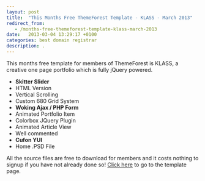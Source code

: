 ```yaml
---
layout: post
title:  "This Months Free ThemeForest Template - KLASS - March 2013"
redirect_from:
   - /months-free-themeforest-template-klass-march-2013
date:   2013-03-04 13:29:17 +0100
categories: best domain registrar
description: .
---
```


This months free template for members of ThemeForest is KLASS, a creative one page portfolio which is fully jQuery powered.

- **Skitter Slider**
- HTML Version
- Vertical Scrolling
- Custom 680 Grid System
- **Woking Ajax / PHP Form**
- Animated Portfolio Item
- Colorbox JQuery Plugin
- Animated Article View
- Well commented
- **Cufon YUI**
- Home .PSD File
 
 All the source files are free to download for members and it costs nothing to signup if you have not already done so! [Click here](http://themeforest.net/item/klass-creative-one-page-portfolio/631504?WT.ac=free_file&WT.seg_1=free_file&WT.z_author=Smartik&ref=bigideaguy "KLASS - Creative One Page Portfolio") to go to the template page.